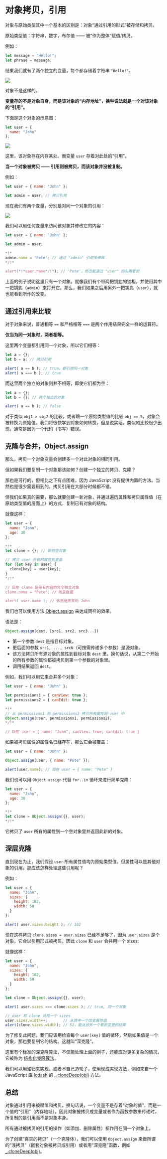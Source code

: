 # 对象拷贝，引用

对象与原始类型其中一个基本的区别是：对象“通过引用的形式”被存储和拷贝。

原始类型值：字符串，数字，布尔值 —— 被“作为整体”赋值/拷贝。

例如：

```js
let message = "Hello!";
let phrase = message;
```

结果我们就有了两个独立的变量，每个都存储着字符串 `"Hello!"`。

![](variable-copy-value.svg)

对象不是这样的。

**变量存的不是对象自身，而是该对象的“内存地址”，换种说法就是一个对该对象的“引用”。**

下面是这个对象的示意图：

```js
let user = {
  name: "John"
};
```

![](variable-contains-reference.svg)

这里，该对象存在内存某处。而变量 `user` 存着对此处的“引用”。

**当一个对象被拷贝 —— 引用则被拷贝，而该对象并没被复制。**

例如：

```js no-beautify
let user = { name: "John" };

let admin = user; // 拷贝引用
```

现在我们有两个变量，分别是对同一个对象的引用：

![](variable-copy-reference.svg)

我们可以用任何变量来访问该对象并修改它的内容：

```js run
let user = { name: 'John' };

let admin = user;

*!*
admin.name = 'Pete'; // 通过 "admin" 引用来修改
*/!*

alert(*!*user.name*/!*); // 'Pete'，修改能通过 "user" 的引用看到
```

上面的例子说明这里只有一个对象。就像我们有个带两把钥匙的锁柜，并使用其中一把钥匙（`admin`）来打开它。那么，我们如果之后用另外一把钥匙（`user`），就也能看到所作的改变。

## 通过引用来比较

对于对象来说，普通相等 `==` 和严格相等 `===` 是两个作用结果完全一样的运算符。

**仅当为同一对象时，两者相等。**

这里两个变量都引用同一个对象，所以它们相等：

```js run
let a = {};
let b = a; // 拷贝引用

alert( a == b ); // true，都引用同一对象
alert( a === b ); // true
```

而这里两个独立的对象则并不相等，即使它们都为空：

```js run
let a = {};
let b = {}; // 两个独立的对象

alert( a == b ); // false
```

对于类似 `obj1 > obj2` 的比较，或者跟一个原始类型值的比较 `obj == 5`，对象会被转换为原始值。我们将很快学到对象如何转换，但是说实话，类似的比较很少出现，通常是因为一个代码（书写）错误。

## 克隆与合并，Object.assign

那么，拷贝一个对象变量会创建多一个对此对象的相同引用。

但如果我们要复制一个对象那该如何？创建一个独立的拷贝、克隆？

那也是可行的，但相比之下有点困难，因为 JavaScript 没有提供内置的方法。当然也是很少需要用到的。拷贝引用在大部分时候都不错。

但我们如果真的需要，那么就要创建一新对象，并通过遍历属性和拷贝属性值（在原始类型值的层面上）的方式，复制已有对象的结构。

就像这样：

```js run
let user = {
  name: "John",
  age: 30
};

*!*
let clone = {}; // 新的空对象

// 拷贝 user 所有的属性到里面
for (let key in user) {
  clone[key] = user[key];
}
*/!*

// 现在 clone 是带有内容的完全独立对象
clone.name = "Pete"; // 改变数据

alert( user.name ); // 依然是原来的 John
```

我们也可以使用方法 [Object.assign](mdn:js/Object/assign) 来达成同样的效果。

语法是：

```js
Object.assign(dest, [src1, src2, src3...])
```

- 第一个参数 `dest` 是指目标对象。
- 更后面的参数 `src1, ..., srcN`（可按需传递多个参数）是源对象。
- 该方法拷贝所有源对象的属性到目标对象 `dest` 里。换句话说，从第二个开始的所有参数的属性都被拷贝到第一个参数的对象里。
- 调用结果返回 `dest`。

例如，我们可以用它来合并多个对象：
```js
let user = { name: "John" };

let permissions1 = { canView: true };
let permissions2 = { canEdit: true };

*!*
// 从 permissions1 到 permissions2 拷贝所有属性到 user 中
Object.assign(user, permissions1, permissions2);
*/!*

// 现在 user = { name: "John", canView: true, canEdit: true }
```

如果被拷贝属性的属性名已经存在，那么它会被覆盖：

```js run
let user = { name: "John" };

Object.assign(user, { name: "Pete" });

alert(user.name); // 现在 user = { name: "Pete" }
```

我们也可以用 `Object.assign` 代替 `for..in` 循环来进行简单克隆：

```js
let user = {
  name: "John",
  age: 30
};

*!*
let clone = Object.assign({}, user);
*/!*
```

它拷贝了 `user` 所有的属性到一个空对象里并返回此新的对象。

## 深层克隆

直到现在为止，我们假设 `user` 所有属性值均为原始类型值。但属性可以是其他对象的引用。那应该怎样处理这些引用呢？

例如：
```js run
let user = {
  name: "John",
  sizes: {
    height: 182,
    width: 50
  }
};

alert( user.sizes.height ); // 182
```

现在这样拷贝 `clone.sizes = user.sizes` 已经不足够了，因为 `user.sizes` 是个对象，它会以引用形式被拷贝。因此 `clone` 和 `user` 会共用一个 sizes:

就像这样：

```js run
let user = {
  name: "John",
  sizes: {
    height: 182,
    width: 50
  }
};

let clone = Object.assign({}, user);

alert( user.sizes === clone.sizes ); // true, 同一个对象

// user 和 clone 共用一个 sizes
user.sizes.width++;       // 从其中一个改变属性值
alert(clone.sizes.width); // 51，能从另外一个看到变更的结果
```

为了修复此问题，我们应该用检查每个 `user[key]` 值的循环，然后如果值是一个对象，那也要复制它的结构。这就叫“深克隆”。

这里有个标准的深克隆算法，不仅能处理上面的例子，还能应对更多复杂的情况，它被称为 [结构化克隆算法](https://html.spec.whatwg.org/multipage/structured-data.html#safe-passing-of-structured-data)。

我们可以用递归来实现。或者不自己造轮子，使用现成实现方法，例如来自一个 JavaScript 库 [lodash](https://lodash.com) 的 [_.cloneDeep(obj)](https://lodash.com/docs#cloneDeep) 方法。

## 总结

对象通过引用来被赋值和拷贝。换句话说，一个变量不是存着“对象的值”，而是一个值的“引用”（内存地址）。因此对象被拷贝成变量或者作为函数参数来传递时，所复制的是引用而不是对象本身。

所有通过被拷贝的引用的操作（如添加、删除属性）都作用在同一个对象上。

为了创建“真实的拷贝”（一个克隆体），我们可以使用 `Object.assign` 来做所谓的“浅拷贝”（嵌套对象被拷贝成引用）或者用“深克隆”函数，例如 [_.cloneDeep(obj)](https://lodash.com/docs#cloneDeep)。
